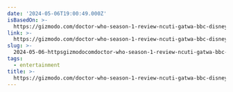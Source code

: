 ```yaml
---
date: '2024-05-06T19:00:49.000Z'
isBasedOn: >-
  https://gizmodo.com/doctor-who-season-1-review-ncuti-gatwa-bbc-disney-plus-1851455655
link: >-
  https://gizmodo.com/doctor-who-season-1-review-ncuti-gatwa-bbc-disney-plus-1851455655
slug: >-
  2024-05-06-httpsgizmodocomdoctor-who-season-1-review-ncuti-gatwa-bbc-disney-plus-1851455655
tags:
  - entertainment
title: >-
  https://gizmodo.com/doctor-who-season-1-review-ncuti-gatwa-bbc-disney-plus-1851455655
---
```


